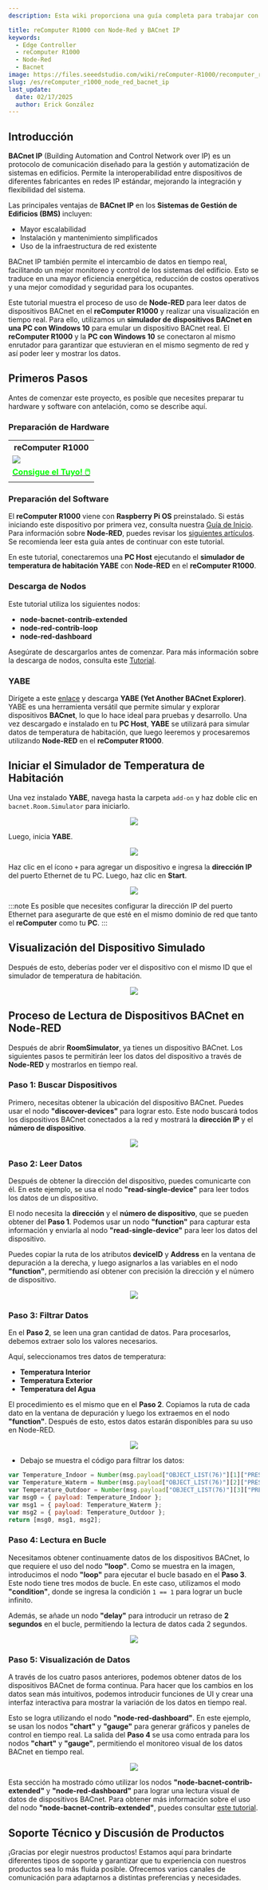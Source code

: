 ```yaml
---
description: Esta wiki proporciona una guía completa para trabajar con el reComputer R1000, un controlador de borde industrial IoT basado en Raspberry Pi 4. Incluye instrucciones para configurar Node-RED, simular temperaturas de habitaciones con YABE y descubrir y leer parámetros de dispositivos BACnet IP para una integración eficiente en sistemas de gestión de edificios (BMS).

title: reComputer R1000 con Node-Red y BACnet IP
keywords:
  - Edge Controller
  - reComputer R1000
  - Node-Red
  - Bacnet
image: https://files.seeedstudio.com/wiki/reComputer-R1000/recomputer_r_images/01.png
slug: /es/reComputer_r1000_node_red_bacnet_ip
last_update:
  date: 02/17/2025
  author: Erick González
---
```


## Introducción

**BACnet IP** (Building Automation and Control Network over IP) es un protocolo de comunicación diseñado para la gestión y automatización de sistemas en edificios. Permite la interoperabilidad entre dispositivos de diferentes fabricantes en redes IP estándar, mejorando la integración y flexibilidad del sistema. 

Las principales ventajas de **BACnet IP** en los **Sistemas de Gestión de Edificios (BMS)** incluyen:
- Mayor escalabilidad
- Instalación y mantenimiento simplificados
- Uso de la infraestructura de red existente

BACnet IP también permite el intercambio de datos en tiempo real, facilitando un mejor monitoreo y control de los sistemas del edificio. Esto se traduce en una mayor eficiencia energética, reducción de costos operativos y una mejor comodidad y seguridad para los ocupantes.

Este tutorial muestra el proceso de uso de **Node-RED** para leer datos de dispositivos BACnet en el **reComputer R1000** y realizar una visualización en tiempo real. Para ello, utilizamos un **simulador de dispositivos BACnet en una PC con Windows 10** para emular un dispositivo BACnet real. El **reComputer R1000** y la **PC con Windows 10** se conectaron al mismo enrutador para garantizar que estuvieran en el mismo segmento de red y así poder leer y mostrar los datos.

## Primeros Pasos

Antes de comenzar este proyecto, es posible que necesites preparar tu hardware y software con antelación, como se describe aquí.

### Preparación de Hardware

<div class="table-center">
	<table class="table-nobg">
    <tr class="table-trnobg">
      <th class="table-trnobg">reComputer R1000</th>
		</tr>
    <tr class="table-trnobg"></tr>
		<tr class="table-trnobg">
			<td class="table-trnobg"><div style={{textAlign:'center'}}><img src="https://files.seeedstudio.com/wiki/reComputer-R1000/recomputer_r_images/01.png" style={{width:300, height:'auto'}}/></div></td>
		</tr>
    <tr class="table-trnobg"></tr>
		<tr class="table-trnobg">
			<td class="table-trnobg"><div class="get_one_now_container" style={{textAlign: 'center'}}><a class="get_one_now_item" href="https://www.seeedstudio.com/reComputer-R1025-10-p-5895.html">
              <strong><span><font color={'FFFFFF'} size={"4"}> Consigue el Tuyo! 🖱️</font></span></strong>
          </a></div></td>
        </tr>
    </table>
    </div>

### Preparación del Software

El **reComputer R1000** viene con **Raspberry Pi OS** preinstalado. Si estás iniciando este dispositivo por primera vez, consulta nuestra [Guía de Inicio](https://wiki.seeedstudio.com/reComputer_r/). Para información sobre **Node-RED**, puedes revisar los [siguientes artículos](https://wiki.seeedstudio.com/Edge-Box-Getting-Started-with-Node-Red/). Se recomienda leer esta guía antes de continuar con este tutorial.

En este tutorial, conectaremos una **PC Host** ejecutando el **simulador de temperatura de habitación YABE** con **Node-RED** en el **reComputer R1000**.

### Descarga de Nodos

Este tutorial utiliza los siguientes nodos:
- **node-bacnet-contrib-extended**
- **node-red-contrib-loop**
- **node-red-dashboard**

Asegúrate de descargarlos antes de comenzar. Para más información sobre la descarga de nodos, consulta este [Tutorial](https://wiki.seeedstudio.com/Edge-Box-Getting-Started-with-Node-Red/).

### YABE

Dirígete a este [enlace](https://sourceforge.net/projects/yetanotherbacnetexplorer/) y descarga **YABE (Yet Another BACnet Explorer)**. YABE es una herramienta versátil que permite simular y explorar dispositivos **BACnet**, lo que lo hace ideal para pruebas y desarrollo. Una vez descargado e instalado en tu **PC Host**, **YABE** se utilizará para simular datos de temperatura de habitación, que luego leeremos y procesaremos utilizando **Node-RED** en el **reComputer R1000**.

## Iniciar el Simulador de Temperatura de Habitación

Una vez instalado **YABE**, navega hasta la carpeta `add-on` y haz doble clic en `bacnet.Room.Simulator` para iniciarlo.

<center><img width={600} src="https://files.seeedstudio.com/wiki/Edge_Box/nodered/room-simulator.PNG" /></center>

Luego, inicia **YABE**.

<center><img width={600} src="https://files.seeedstudio.com/wiki/Edge_Box/nodered/Yabe-app.png" /></center>

Haz clic en el ícono `+` para agregar un dispositivo e ingresa la **dirección IP** del puerto Ethernet de tu PC. Luego, haz clic en **Start**.

<center><img width={600} src="https://files.seeedstudio.com/wiki/Edge_Box/nodered/YABE-config.PNG" /></center>

:::note
Es posible que necesites configurar la dirección IP del puerto Ethernet para asegurarte de que esté en el mismo dominio de red que tanto el **reComputer** como tu **PC**.
:::

## Visualización del Dispositivo Simulado

Después de esto, deberías poder ver el dispositivo con el mismo ID que el simulador de temperatura de habitación.

<center><img width={600} src="https://files.seeedstudio.com/wiki/Edge_Box/nodered/simulator&YABE.PNG" /></center>

## Proceso de Lectura de Dispositivos BACnet en Node-RED

Después de abrir **RoomSimulator**, ya tienes un dispositivo BACnet. Los siguientes pasos te permitirán leer los datos del dispositivo a través de **Node-RED** y mostrarlos en tiempo real.

### Paso 1: Buscar Dispositivos

Primero, necesitas obtener la ubicación del dispositivo BACnet. Puedes usar el nodo **"discover-devices"** para lograr esto. Este nodo buscará todos los dispositivos BACnet conectados a la red y mostrará la **dirección IP** y el **número de dispositivo**.

<center><img width={800} src="https://files.seeedstudio.com/wiki/reComputer-R1000/Node_red_pic/1Search_device.gif" /></center>

### Paso 2: Leer Datos

Después de obtener la dirección del dispositivo, puedes comunicarte con él. En este ejemplo, se usa el nodo **"read-single-device"** para leer todos los datos de un dispositivo. 

El nodo necesita la **dirección** y el **número de dispositivo**, que se pueden obtener del **Paso 1**. Podemos usar un nodo **"function"** para capturar esta información y enviarla al nodo **"read-single-device"** para leer los datos del dispositivo. 

Puedes copiar la ruta de los atributos **deviceID** y **Address** en la ventana de depuración a la derecha, y luego asignarlos a las variables en el nodo **"function"**, permitiendo así obtener con precisión la dirección y el número de dispositivo.

<center><img width={800} src="https://files.seeedstudio.com/wiki/reComputer-R1000/Node_red_pic/2ReadSingleDevice.gif" /></center>

### Paso 3: Filtrar Datos

En el **Paso 2**, se leen una gran cantidad de datos. Para procesarlos, debemos extraer solo los valores necesarios. 

Aquí, seleccionamos tres datos de temperatura:
- **Temperatura Interior**
- **Temperatura Exterior**
- **Temperatura del Agua**

El procedimiento es el mismo que en el **Paso 2**. Copiamos la ruta de cada dato en la ventana de depuración y luego los extraemos en el nodo **"function"**. Después de esto, estos datos estarán disponibles para su uso en Node-RED.


<center><img width={800} src="https://files.seeedstudio.com/wiki/reComputer-R1000/Node_red_pic/3Filter_data.gif" /></center>

- Debajo se muestra el código para filtrar los datos:

```javascript
var Temperature_Indoor = Number(msg.payload["OBJECT_LIST(76)"][1]["PRESENT_VALUE(85)"]); 
var Temperature_Waterm = Number(msg.payload["OBJECT_LIST(76)"][2]["PRESENT_VALUE(85)"]); 
var Temperature_Outdoor = Number(msg.payload["OBJECT_LIST(76)"][3]["PRESENT_VALUE(85)"]); 
var msg0 = { payload: Temperature_Indoor };
var msg1 = { payload: Temperature_Waterm };
var msg2 = { payload: Temperature_Outdoor };
return [msg0, msg1, msg2];
```
### Paso 4: Lectura en Bucle

Necesitamos obtener continuamente datos de los dispositivos BACnet, lo que requiere el uso del nodo **"loop"**. Como se muestra en la imagen, introducimos el nodo **"loop"** para ejecutar el bucle basado en el **Paso 3**. Este nodo tiene tres modos de bucle. En este caso, utilizamos el modo **"condition"**, donde se ingresa la condición `1 == 1` para lograr un bucle infinito. 

Además, se añade un nodo **"delay"** para introducir un retraso de **2 segundos** en el bucle, permitiendo la lectura de datos cada 2 segundos.

<center><img width={800} src="https://files.seeedstudio.com/wiki/reComputer-R1000/Node_red_pic/4Loop_reading.gif" /></center>

### Paso 5: Visualización de Datos

A través de los cuatro pasos anteriores, podemos obtener datos de los dispositivos BACnet de forma continua. Para hacer que los cambios en los datos sean más intuitivos, podemos introducir funciones de UI y crear una interfaz interactiva para mostrar la variación de los datos en tiempo real.

Esto se logra utilizando el nodo **"node-red-dashboard"**. En este ejemplo, se usan los nodos **"chart"** y **"gauge"** para generar gráficos y paneles de control en tiempo real. La salida del **Paso 4** se usa como entrada para los nodos **"chart"** y **"gauge"**, permitiendo el monitoreo visual de los datos BACnet en tiempo real.

<center><img width={800} src="https://files.seeedstudio.com/wiki/reComputer-R1000/Node_red_pic/5show.gif" /></center>

Esta sección ha mostrado cómo utilizar los nodos **"node-bacnet-contrib-extended"** y **"node-red-dashboard"** para lograr una lectura visual de datos de dispositivos BACnet. Para obtener más información sobre el uso del nodo **"node-bacnet-contrib-extended"**, puedes consultar [este tutorial](https://wiki.seeedstudio.com/edge_box_rpi_200_node_red_bacnet_tcp/).

## Soporte Técnico y Discusión de Productos

¡Gracias por elegir nuestros productos! Estamos aquí para brindarte diferentes tipos de soporte y garantizar que tu experiencia con nuestros productos sea lo más fluida posible. Ofrecemos varios canales de comunicación para adaptarnos a distintas preferencias y necesidades.


<div class="button_tech_support_container">
<a href="https://forum.seeedstudio.com/" class="button_forum"></a> 
<a href="https://www.seeedstudio.com/contacts" class="button_email"></a>
</div>

<div class="button_tech_support_container">
<a href="https://discord.gg/eWkprNDMU7" class="button_discord"></a> 
<a href="https://github.com/Seeed-Studio/wiki-documents/discussions/69" class="button_discussion"></a>
</div>
